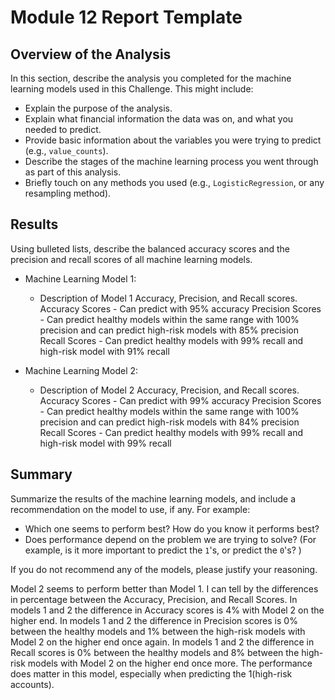 # Module 12 Report Template

## Overview of the Analysis

In this section, describe the analysis you completed for the machine learning models used in this Challenge. This might include:

* Explain the purpose of the analysis.
* Explain what financial information the data was on, and what you needed to predict.
* Provide basic information about the variables you were trying to predict (e.g., `value_counts`).
* Describe the stages of the machine learning process you went through as part of this analysis.
* Briefly touch on any methods you used (e.g., `LogisticRegression`, or any resampling method).

## Results

Using bulleted lists, describe the balanced accuracy scores and the precision and recall scores of all machine learning models.

* Machine Learning Model 1:
  * Description of Model 1 Accuracy, Precision, and Recall scores.
Accuracy Scores - Can predict with 95% accuracy
Precision Scores -  Can predict healthy models within the same range with 100% precision and can predict high-risk models with 85% precision
Recall Scores - Can predict healthy models with  99% recall and high-risk model with 91% recall


* Machine Learning Model 2:
  * Description of Model 2 Accuracy, Precision, and Recall scores.
Accuracy Scores - Can predict with 99% accuracy
Precision Scores -  Can predict healthy models within the same range with 100% precision and can predict high-risk models with 84% precision
Recall Scores - Can predict healthy models with  99% recall and high-risk model with 99% recall


## Summary

Summarize the results of the machine learning models, and include a recommendation on the model to use, if any. For example:
* Which one seems to perform best? How do you know it performs best?
* Does performance depend on the problem we are trying to solve? (For example, is it more important to predict the `1`'s, or predict the `0`'s? )

If you do not recommend any of the models, please justify your reasoning.

Model 2 seems to perform better than Model 1. I can tell by the differences in percentage between the Accuracy, Precision, and Recall Scores. In models 1 and 2 the difference in Accuracy scores is 4% with Model 2 on the higher end. In models 1 and 2 the difference in Precision scores is 0% between the healthy models and 1% between the high-risk models with Model 2 on the higher end once again. In models 1 and 2 the difference in Recall scores is 0% between the healthy models and 8% between the high-risk models with Model 2 on the higher end once more. The performance does matter in this model, especially when predicting the 1(high-risk accounts).